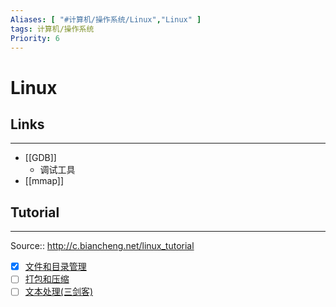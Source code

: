 ```yaml
---
Aliases: [ "#计算机/操作系统/Linux","Linux" ]
tags: 计算机/操作系统
Priority: 6
---
```

# Linux

## Links
---
- [[GDB]]
	- 调试工具
- [[mmap]]

## Tutorial
---
Source:: http://c.biancheng.net/linux_tutorial
- [x] [文件和目录管理](http://c.biancheng.net/linux_tutorial/file_content/)
- [ ] [打包和压缩](http://c.biancheng.net/linux_tutorial/bale_compress/)
- [ ] [文本处理(三剑客)](http://c.biancheng.net/linux_tutorial/text_processing/)